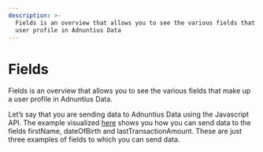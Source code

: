 ```yaml
---
description: >-
  Fields is an overview that allows you to see the various fields that make up a
  user profile in Adnuntius Data
---
```


# Fields

Fields is an overview that allows you to see the various fields that make up a user profile in Adnuntius Data.

Let’s say that you are sending data to Adnuntius Data using the Javascript API. The example visualized [here](../../sending-data/) shows you how you can send data to the fields firstName, dateOfBirth and lastTransactionAmount. These are just three examples of fields to which you can send data.

